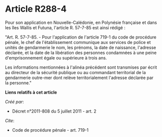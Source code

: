 # Article R288-4

Pour son application en Nouvelle-Calédonie, en Polynésie française et dans les îles Wallis et Futuna, l'article R. 57-7-85
est ainsi rédigé : 

"Art. R. 57-7-85. - Pour l'application de l'article 719-1 du code de procédure pénale, le chef de l'établissement communique
aux services de police et unités de gendarmerie le nom, les prénoms, la date de naissance, l'adresse déclarée, et la date de
la libération des personnes condamnées à une peine d'emprisonnement égale ou supérieure à trois ans. 

Les informations mentionnées à l'alinéa précédent sont transmises par écrit au directeur de la sécurité publique ou au
commandant territorial de la gendarmerie outre-mer dont relève territorialement l'adresse déclarée par la personne."

**Liens relatifs à cet article**

_Créé par_:

  - Décret n°2011-808 du 5 juillet 2011 - art. 2

_Cite_:

  - Code de procédure pénale - art. 719-1
